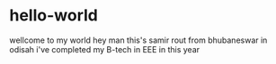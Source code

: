 # hello-world
wellcome to my world
hey man
this's samir rout
from bhubaneswar in odisah
i've completed my B-tech in EEE in this year

